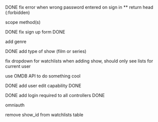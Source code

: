 DONE fix error when wrong password entered on sign in ** return head (:forbidden)

scope method(s)

DONE fix sign up form DONE

add genre

DONE add type of show (film or series)

fix dropdown for watchlists when adding show, should only see lists for current user

use OMDB API to do something cool

DONE add user edit capability DONE

DONE add login required to all controllers DONE

omniauth

remove show_id from watchlists table
